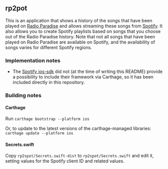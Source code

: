 ## rp2pot

This is an application that shows a history of the songs that have been played on
[Radio Paradise](http://www.radioparadise.com/) and allows streaming these songs
from [Spotify](https://www.spotify.com/).  It also allows you to create Spotify
playlists based on songs that you choose out of the Radio Paradise history.  Note
that not all songs that have been played on Radio Paradise are available on Spotify,
and the availability of songs varies for different Spotify regions.


### Implementation notes
* The [Spotify ios-sdk](https://github.com/spotify/ios-sdk/) did not (at the time of
  writing this README) provide a possibility to include their framework via Carthage,
  so it has been included directly in this repository.

### Building notes

#### Carthage
Run ``carthage bootstrap --platform ios``

Or, to update to the latest versions of the carthage-managed libraries: ``carthage update --platform ios``

#### Secrets.swift
Copy ``rp2spot/Secrets.swift-dist`` to ``rp2spot/Secrets.swift`` and edit it, setting
values for the Spotify client ID and related values.
